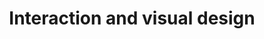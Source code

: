 ---
layout: collection
title: Interaction and visual design
description: Interaction and visual design decisions on BEIS RPR
pagination:
  data: collections.interaction-design
  reverse: true
  size: 50
permalink: "interaction-design/{% if pagination.pageNumber > 0 %}page/{{ pagination.pageNumber + 1 }}{% endif %}/"
override:tags:
  - post
eleventyComputed:
  eleventyNavigation:
    key: "{{ title }}"
    excerpt: "{{ description }}"
    parent: home
    order: 1
related:
  items:
  - text: RPR beta prototype
    description: |
      Username: `rpr-prototype`
      Password: `PVB9vuz4fma6hax_mhr`
    href: https://rpr-prototype.herokuapp.com/
---